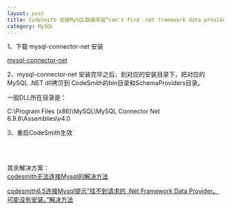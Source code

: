 ```yaml
---
layout: post
title: CodeSmith 连接MySQL数据库报“can't find .net framework data provider”
category: MySQL
---
```


1、下载 mysql-connector-net 安装

[mysql-connector-net](https://dev.mysql.com/downloads/connector/net/6.9.html)

2、mysql-connector-net 安装完毕之后，到对应的安装目录下，把对应的MySQL .NET dll拷贝到 CodeSmith的bin目录和SchemaProviders目录。

一般DLL所在目录是：

C:\\Program Files (x86)\\MySQL\\MySQL Connector Net 6.9.8\\Assemblies\\v4.0


3、重启CodeSmith生效


<br>
<br>

其余解决方案：
<br>
[codesmith无法连接Mysql的解决方法](http://blog.csdn.net/joke01/article/details/9469515)

[codesmith6.5连接Mysql提示“找不到请求的 .Net Framework Data Provider。可能没有安装。”解决方法](http://www.cnblogs.com/tim190/archive/2013/01/18/2866161.html)




